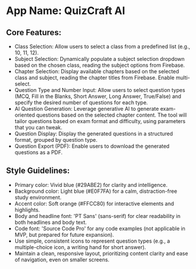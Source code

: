# **App Name**: QuizCraft AI

## Core Features:

- Class Selection: Allow users to select a class from a predefined list (e.g., 10, 11, 12).
- Subject Selection: Dynamically populate a subject selection dropdown based on the chosen class, reading the subject options from Firebase.
- Chapter Selection: Display available chapters based on the selected class and subject, reading the chapter titles from Firebase. Enable multi-select.
- Question Type and Number Input: Allow users to select question types (MCQ, Fill in the Blanks, Short Answer, Long Answer, True/False) and specify the desired number of questions for each type.
- AI Question Generation: Leverage generative AI to generate exam-oriented questions based on the selected chapter content. The tool will tailor questions based on exam format and difficulty, using parameters that you can tweak.
- Question Display: Display the generated questions in a structured format, grouped by question type.
- Question Export (PDF): Enable users to download the generated questions as a PDF.

## Style Guidelines:

- Primary color: Vivid blue (#29ABE2) for clarity and intelligence.
- Background color: Light blue (#E0F7FA) for a calm, distraction-free study environment.
- Accent color: Soft orange (#FFCC80) for interactive elements and highlights.
- Body and headline font: 'PT Sans' (sans-serif) for clear readability in both headlines and body text.
- Code font: 'Source Code Pro' for any code examples (not applicable in MVP, but prepared for future expansion).
- Use simple, consistent icons to represent question types (e.g., a multiple-choice icon, a writing hand for short answer).
- Maintain a clean, responsive layout, prioritizing content clarity and ease of navigation, even on smaller screens.